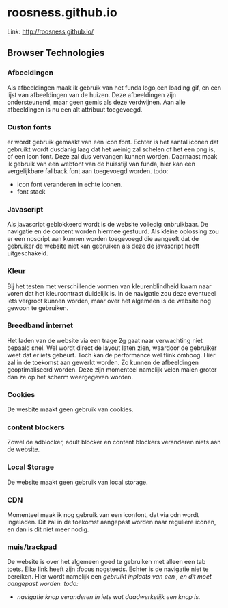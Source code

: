 # roosness.github.io

Link:
http://roosness.github.io/


## Browser Technologies

### Afbeeldingen
Als afbeeldingen maak ik gebruik van het funda logo,een loading gif, en een lijst van afbeeldingen van de huizen. Deze afbeeldingen zijn ondersteunend, maar geen gemis als deze verdwijnen. Aan alle afbeeldingen is nu een alt attribuut toegevoegd.

### Custon fonts
er wordt gebruik gemaakt van een icon font. Echter is het aantal iconen dat gebruikt wordt dusdanig laag dat het weinig zal schelen of het een png is, of een icon font. Deze zal dus vervangen kunnen worden.
Daarnaast maak ik gebruik van een webfont van de huisstijl van funda, hier kan een vergelijkbare fallback font aan toegevoegd worden.
todo: 
- icon font veranderen in echte iconen. 
- font stack
 

### Javascript
Als javascript geblokkeerd wordt is de website volledig onbruikbaar. De navigatie en de content worden hiermee gestuurd.
Als kleine oplossing zou er een noscript aan kunnen worden toegevoegd die aangeeft dat de gebruiker de website niet kan gebruiken als deze de javascript heeft uitgeschakeld.

### Kleur
Bij het testen met verschillende vormen van kleurenblindheid kwam naar voren dat het kleurcontrast duidelijk is. 
In de navigatie zou deze eventueel iets vergroot kunnen worden, maar over het algemeen is de website nog gewoon te gebruiken.

### Breedband internet
Het laden van de website via een trage 2g gaat naar verwachting niet bepaald snel. Wel wordt direct de layout laten zien, waardoor de gebruiker weet dat er iets gebeurt. Toch kan de performance wel flink omhoog. Hier zal in de toekomst aan gewerkt worden.
Zo kunnen de afbeeldingen geoptimaliseerd worden. Deze zijn momenteel namelijk velen malen groter dan ze op het scherm weergegeven worden. 

### Cookies
De wesbite maakt geen gebruik van cookies.

### content blockers
Zowel de adblocker, adult blocker en content blockers veranderen niets aan de website.

### Local Storage
De website maakt geen gebruik van local storage.

### CDN
Momenteel maak ik nog gebruik van een iconfont, dat via cdn wordt ingeladen. Dit zal in de toekomst aangepast worden naar reguliere iconen, en dan is dit niet meer nodig.

### muis/trackpad
De website is over het algemeen goed te gebruiken met alleen een tab toets. Elke link heeft zijn :focus nogsteeds. Echter is de navigatie niet te bereiken. Hier wordt namelijk een <i> gebruikt inplaats van een <a>, en dit moet aangepast worden.
todo:
- navigatie knop veranderen in iets wat daadwerkelijk een knop is.

